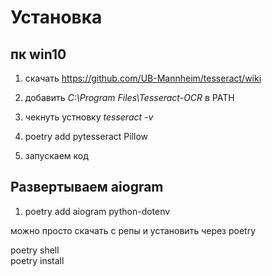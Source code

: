 # Установка

## пк win10
1. скачать https://github.com/UB-Mannheim/tesseract/wiki

2. добавить *C:\Program Files\Tesseract-OCR* в PATH
3. чекнуть устновку *tesseract -v*
4. poetry add pytesseract Pillow
5. запускаем код

## Развертываем aiogram

1. poetry add aiogram python-dotenv

можно просто скачать с репы и установить через poetry

poetry shell\
poetry install